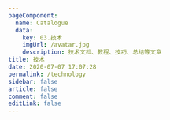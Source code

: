 ```yaml
---
pageComponent:
  name: Catalogue
  data:
    key: 03.技术
    imgUrl: /avatar.jpg
    description: 技术文档、教程、技巧、总结等文章
title: 技术
date: 2020-07-07 17:07:28
permalink: /technology
sidebar: false
article: false
comment: false
editLink: false
---
```

